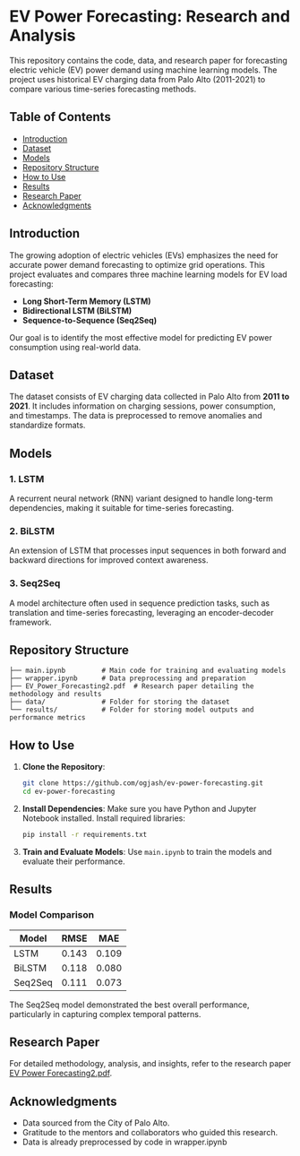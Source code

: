 # EV Power Forecasting: Research and Analysis

This repository contains the code, data, and research paper for forecasting electric vehicle (EV) power demand using machine learning models. The project uses historical EV charging data from Palo Alto (2011-2021) to compare various time-series forecasting methods.

## Table of Contents
- [Introduction](#introduction)
- [Dataset](#dataset)
- [Models](#models)
- [Repository Structure](#repository-structure)
- [How to Use](#how-to-use)
- [Results](#results)
- [Research Paper](#research-paper)
- [Acknowledgments](#acknowledgments)

## Introduction

The growing adoption of electric vehicles (EVs) emphasizes the need for accurate power demand forecasting to optimize grid operations. This project evaluates and compares three machine learning models for EV load forecasting:

- **Long Short-Term Memory (LSTM)**
- **Bidirectional LSTM (BiLSTM)**
- **Sequence-to-Sequence (Seq2Seq)**

Our goal is to identify the most effective model for predicting EV power consumption using real-world data.

## Dataset

The dataset consists of EV charging data collected in Palo Alto from **2011 to 2021**. It includes information on charging sessions, power consumption, and timestamps. The data is preprocessed to remove anomalies and standardize formats.

## Models

### 1. LSTM
A recurrent neural network (RNN) variant designed to handle long-term dependencies, making it suitable for time-series forecasting.

### 2. BiLSTM
An extension of LSTM that processes input sequences in both forward and backward directions for improved context awareness.

### 3. Seq2Seq
A model architecture often used in sequence prediction tasks, such as translation and time-series forecasting, leveraging an encoder-decoder framework.

## Repository Structure

```
├── main.ipynb         # Main code for training and evaluating models
├── wrapper.ipynb      # Data preprocessing and preparation
├── EV_Power_Forecasting2.pdf  # Research paper detailing the methodology and results
├── data/              # Folder for storing the dataset
└── results/           # Folder for storing model outputs and performance metrics
```

## How to Use

1. **Clone the Repository**:
   ```bash
   git clone https://github.com/ogjash/ev-power-forecasting.git
   cd ev-power-forecasting
   ```

2. **Install Dependencies**:
   Make sure you have Python and Jupyter Notebook installed. Install required libraries:
   ```bash
   pip install -r requirements.txt
   ```

3. **Train and Evaluate Models**:
   Use `main.ipynb` to train the models and evaluate their performance.

## Results

### Model Comparison
| Model      | RMSE   | MAE    |
|------------|--------|--------|
| LSTM       | 0.143  | 0.109  |
| BiLSTM     | 0.118  | 0.080  |
| Seq2Seq    | 0.111  | 0.073  |

The Seq2Seq model demonstrated the best overall performance, particularly in capturing complex temporal patterns.

## Research Paper

For detailed methodology, analysis, and insights, refer to the research paper [EV Power Forecasting2.pdf](https://github.com/user-attachments/files/18275539/EV.Power.Forecasting2.pdf).

## Acknowledgments

- Data sourced from the City of Palo Alto.
- Gratitude to the mentors and collaborators who guided this research.
- Data is already preprocessed by code in wrapper.ipynb
